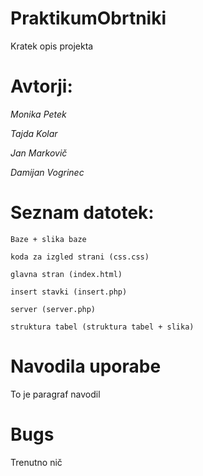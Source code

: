 # PraktikumObrtniki
Kratek opis projekta

Avtorji:
=======
*Monika Petek*

*Tajda Kolar*

*Jan Markovič*

*Damijan Vogrinec*

Seznam datotek:
=========
```
Baze + slika baze

koda za izgled strani (css.css)

glavna stran (index.html)

insert stavki (insert.php)

server (server.php)

struktura tabel (struktura tabel + slika)

```


Navodila uporabe
=======
To je paragraf navodil

Bugs
=======
Trenutno nič
